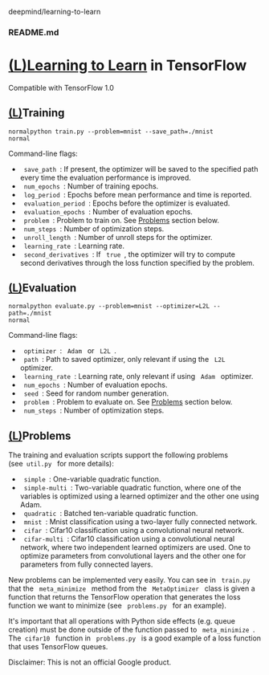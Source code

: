 deepmind/learning-to-learn

###    README.md

# [(L)](https://github.com/deepmind/learning-to-learn#learning-to-learn-in-tensorflow)[Learning to Learn](https://arxiv.org/abs/1606.04474) in TensorFlow

Compatible with TensorFlow 1.0

## [(L)](https://github.com/deepmind/learning-to-learn#training)Training

	normalpython train.py --problem=mnist --save_path=./mnist
	normal

Command-line flags:

- ` save_path `: If present, the optimizer will be saved to the specified path every time the evaluation performance is improved.
- ` num_epochs `: Number of training epochs.
- ` log_period `: Epochs before mean performance and time is reported.
- ` evaluation_period `: Epochs before the optimizer is evaluated.
- ` evaluation_epochs `: Number of evaluation epochs.
- ` problem `: Problem to train on. See [Problems](https://github.com/deepmind/learning-to-learn#problems) section below.
- ` num_steps `: Number of optimization steps.
- ` unroll_length `: Number of unroll steps for the optimizer.
- ` learning_rate `: Learning rate.
- ` second_derivatives `: If ` true `, the optimizer will try to compute second derivatives through the loss function specified by the problem.

## [(L)](https://github.com/deepmind/learning-to-learn#evaluation)Evaluation

	normalpython evaluate.py --problem=mnist --optimizer=L2L --path=./mnist
	normal

Command-line flags:

- ` optimizer `: ` Adam ` or ` L2L `.
- ` path `: Path to saved optimizer, only relevant if using the ` L2L ` optimizer.
- ` learning_rate `: Learning rate, only relevant if using ` Adam ` optimizer.
- ` num_epochs `: Number of evaluation epochs.
- ` seed `: Seed for random number generation.
- ` problem `: Problem to evaluate on. See [Problems](https://github.com/deepmind/learning-to-learn#problems) section below.
- ` num_steps `: Number of optimization steps.

## [(L)](https://github.com/deepmind/learning-to-learn#problems)Problems

The training and evaluation scripts support the following problems (see` util.py ` for more details):

- ` simple `: One-variable quadratic function.
- ` simple-multi `: Two-variable quadratic function, where one of the variables is optimized using a learned optimizer and the other one using Adam.
- ` quadratic `: Batched ten-variable quadratic function.
- ` mnist `: Mnist classification using a two-layer fully connected network.
- ` cifar `: Cifar10 classification using a convolutional neural network.
- ` cifar-multi `: Cifar10 classification using a convolutional neural network, where two independent learned optimizers are used. One to optimize parameters from convolutional layers and the other one for parameters from fully connected layers.

New problems can be implemented very easily. You can see in ` train.py ` that the ` meta_minimize ` method from the ` MetaOptimizer ` class is given a function that returns the TensorFlow operation that generates the loss function we want to minimize (see ` problems.py ` for an example).

It's important that all operations with Python side effects (e.g. queue creation) must be done outside of the function passed to ` meta_minimize `. The` cifar10 ` function in ` problems.py ` is a good example of a loss function that uses TensorFlow queues.

Disclaimer: This is not an official Google product.
